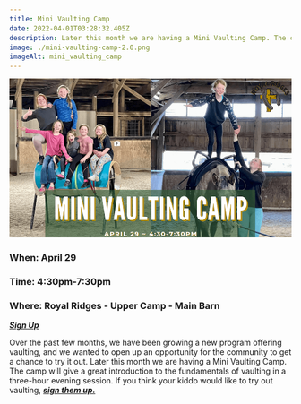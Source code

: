 ```yaml
---
title: Mini Vaulting Camp
date: 2022-04-01T03:28:32.405Z
description: Later this month we are having a Mini Vaulting Camp. The camp will give a great introduction to the fundamentals of vaulting in a three-hour evening session.
image: ./mini-vaulting-camp-2.0.png
imageAlt: mini_vaulting_camp
---
```

![Vaulting Camp](mini-vaulting-camp-2.0.png "mini_vaulting_camp")

### **When: April 29**

### **Time: 4:30pm-7:30pm**

### **Where: Royal Ridges - Upper Camp - Main Barn**

***[Sign Up](https://www.ultracamp.com/info/sessiondetail.aspx?idCamp=1145&campCode=151&idSession=358082)***

Over the past few months, we have been growing a new program offering vaulting, and we wanted to open up an opportunity for the community to get a chance to try it out. Later this month we are having a Mini Vaulting Camp. The camp will give a great introduction to the fundamentals of vaulting in a three-hour evening session. If you think your kiddo would like to try out vaulting, ***[sign them up.](https://www.ultracamp.com/info/sessiondetail.aspx?idCamp=1145&campCode=151&idSession=358082)***